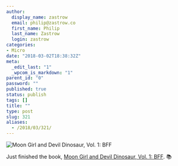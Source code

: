 ```yaml
---
author:
  display_name: zastrow
  email: philip@zastrow.co
  first_name: Philip
  last_name: Zastrow
  login: zastrow
categories:
- Micro
date: "2018-03-02T18:38:32Z"
meta:
  _edit_last: "1"
  _wpcom_is_markdown: "1"
parent_id: "0"
password: ""
published: true
status: publish
tags: []
title: ""
type: post
slug: 321
aliases:
  - /2018/03/321/
---
```

<p><img src="https://i.gr-assets.com/images/S/compressed.photo.goodreads.com/books/1537933120l/27415869._SY475_.jpg" alt="Moon Girl and Devil Dinosaur, Vol. 1: BFF" /></p>
<p>Just finished the book, <a href="https://www.goodreads.com/review/show/2313891457?utm_medium=api&amp;utm_source=rss">Moon Girl and Devil Dinosaur, Vol. 1: BFF</a>. 📚</p>
